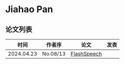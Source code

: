 # Jiahao Pan

## 论文列表

| 时间 | 作者序 | 论文 | 发表 |
|:-:|:-:|---|---|
| 2024.04.23 | No.08/13 | [FlashSpeech](../Models/Diffusion/2024.04.23_FlashSpeech.md) |